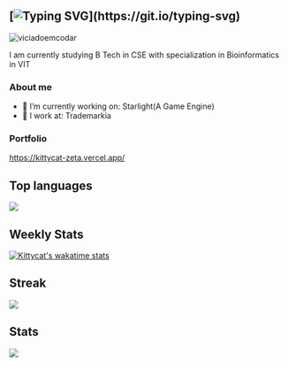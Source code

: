 ## [![Typing SVG](https://readme-typing-svg.demolab.com/?lines=Hello+there+:3+I+am+kittycat!)](https://git.io/typing-svg)
![viciadoemcodar](https://i.pinimg.com/originals/e4/26/70/e426702edf874b181aced1e2fa5c6cde.gif)

I am currently studying B Tech in CSE with specialization in Bioinformatics in VIT<br>
### About me
- 🔭 I’m currently working on: Starlight(A Game Engine)
- 💼 I work at:  Trademarkia


### Portfolio
https://kittycat-zeta.vercel.app/

## Top languages
![](https://github-readme-stats.vercel.app/api/top-langs/?username=Lioncat2002&theme=radical&hide_border=false&include_all_commits=true&count_private=true&layout=compact)



## Weekly Stats
[![Kittycat's wakatime stats](https://github-readme-stats.vercel.app/api/wakatime?username=Lioncat2002&langs_count=8&theme=radical&hide_border=false)](https://github.com/anuraghazra/github-readme-stats)

## Streak
![](https://github-readme-streak-stats.herokuapp.com/?user=Lioncat2002&theme=radical&hide_border=false)<br/>

## Stats
<a href="https://github.com/Lioncat2002">
  <img src="https://github-readme-stats.vercel.app/api?username=lioncat2002&count_private=true&show_icons=true&theme=bear" />
</a>
